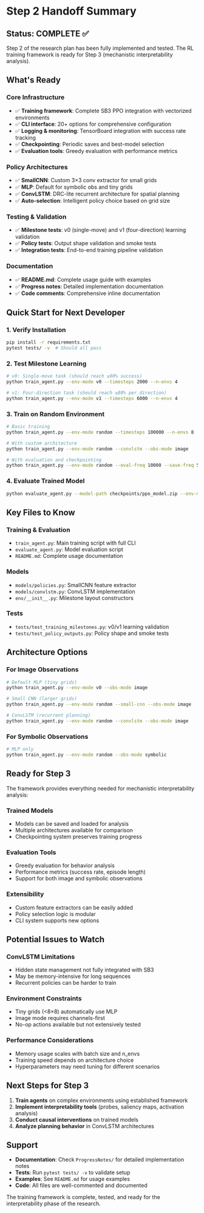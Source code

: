 # Step 2 Handoff Summary

## Status: COMPLETE ✅

Step 2 of the research plan has been fully implemented and tested. The RL training framework is ready for Step 3 (mechanistic interpretability analysis).

## What's Ready

### Core Infrastructure
- ✅ **Training framework**: Complete SB3 PPO integration with vectorized environments
- ✅ **CLI interface**: 20+ options for comprehensive configuration
- ✅ **Logging & monitoring**: TensorBoard integration with success rate tracking
- ✅ **Checkpointing**: Periodic saves and best-model selection
- ✅ **Evaluation tools**: Greedy evaluation with performance metrics

### Policy Architectures
- ✅ **SmallCNN**: Custom 3×3 conv extractor for small grids
- ✅ **MLP**: Default for symbolic obs and tiny grids
- ✅ **ConvLSTM**: DRC-lite recurrent architecture for spatial planning
- ✅ **Auto-selection**: Intelligent policy choice based on grid size

### Testing & Validation
- ✅ **Milestone tests**: v0 (single-move) and v1 (four-direction) learning validation
- ✅ **Policy tests**: Output shape validation and smoke tests
- ✅ **Integration tests**: End-to-end training pipeline validation

### Documentation
- ✅ **README.md**: Complete usage guide with examples
- ✅ **Progress notes**: Detailed implementation documentation
- ✅ **Code comments**: Comprehensive inline documentation

## Quick Start for Next Developer

### 1. Verify Installation
```bash
pip install -r requirements.txt
pytest tests/ -v  # Should all pass
```

### 2. Test Milestone Learning
```bash
# v0: Single-move task (should reach ≥90% success)
python train_agent.py --env-mode v0 --timesteps 2000 --n-envs 4

# v1: Four-direction task (should reach ≥80% per direction)
python train_agent.py --env-mode v1 --timesteps 6000 --n-envs 4
```

### 3. Train on Random Environment
```bash
# Basic training
python train_agent.py --env-mode random --timesteps 100000 --n-envs 8

# With custom architecture
python train_agent.py --env-mode random --convlstm --obs-mode image

# With evaluation and checkpointing
python train_agent.py --env-mode random --eval-freq 10000 --save-freq 50000
```

### 4. Evaluate Trained Model
```bash
python evaluate_agent.py --model-path checkpoints/ppo_model.zip --env-mode random --episodes 50
```

## Key Files to Know

### Training & Evaluation
- `train_agent.py`: Main training script with full CLI
- `evaluate_agent.py`: Model evaluation script
- `README.md`: Complete usage documentation

### Models
- `models/policies.py`: SmallCNN feature extractor
- `models/convlstm.py`: ConvLSTM implementation
- `env/__init__.py`: Milestone layout constructors

### Tests
- `tests/test_training_milestones.py`: v0/v1 learning validation
- `tests/test_policy_outputs.py`: Policy shape and smoke tests

## Architecture Options

### For Image Observations
```bash
# Default MLP (tiny grids)
python train_agent.py --env-mode v0 --obs-mode image

# Small CNN (larger grids)
python train_agent.py --env-mode random --small-cnn --obs-mode image

# ConvLSTM (recurrent planning)
python train_agent.py --env-mode random --convlstm --obs-mode image
```

### For Symbolic Observations
```bash
# MLP only
python train_agent.py --env-mode random --obs-mode symbolic
```

## Ready for Step 3

The framework provides everything needed for mechanistic interpretability analysis:

### Trained Models
- Models can be saved and loaded for analysis
- Multiple architectures available for comparison
- Checkpointing system preserves training progress

### Evaluation Tools
- Greedy evaluation for behavior analysis
- Performance metrics (success rate, episode length)
- Support for both image and symbolic observations

### Extensibility
- Custom feature extractors can be easily added
- Policy selection logic is modular
- CLI system supports new options

## Potential Issues to Watch

### ConvLSTM Limitations
- Hidden state management not fully integrated with SB3
- May be memory-intensive for long sequences
- Recurrent policies can be harder to train

### Environment Constraints
- Tiny grids (<8×8) automatically use MLP
- Image mode requires channels-first
- No-op actions available but not extensively tested

### Performance Considerations
- Memory usage scales with batch size and n_envs
- Training speed depends on architecture choice
- Hyperparameters may need tuning for different scenarios

## Next Steps for Step 3

1. **Train agents** on complex environments using established framework
2. **Implement interpretability tools** (probes, saliency maps, activation analysis)
3. **Conduct causal interventions** on trained models
4. **Analyze planning behavior** in ConvLSTM architectures

## Support

- **Documentation**: Check `ProgressNotes/` for detailed implementation notes
- **Tests**: Run `pytest tests/ -v` to validate setup
- **Examples**: See `README.md` for usage examples
- **Code**: All files are well-commented and documented

The training framework is complete, tested, and ready for the interpretability phase of the research.
